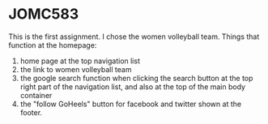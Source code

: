 JOMC583
=======

This is the first assignment. 
I chose the women volleyball team. 
Things that function at the homepage: 
1. home page at the top navigation list
2. the link to women volleyball team
3. the google search function when clicking the search button at the top right part of the navigation list, and also at the top of the main body container
4. the "follow GoHeels" button for facebook and twitter shown at the footer. 
